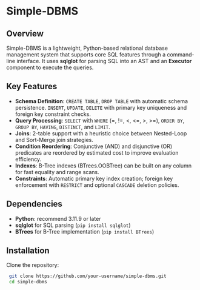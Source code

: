 # Simple-DBMS

## Overview  
Simple-DBMS is a lightweight, Python-based relational database management system that supports core SQL features through a command-line interface. It uses **sqlglot** for parsing SQL into an AST and an **Executor** component to execute the queries.

## Key Features  
- **Schema Definition**: `CREATE TABLE`, `DROP TABLE` with automatic schema persistence.  `INSERT`, `UPDATE`, `DELETE` with primary key uniqueness and foreign key constraint checks.  
- **Query Processing**: `SELECT` with `WHERE` (=, !=, <, <=, >, >=), `ORDER BY`, `GROUP BY`, `HAVING`, `DISTINCT`, and `LIMIT`. 
- **Joins**: 2-table support with a heuristic choice between Nested-Loop and Sort-Merge join strategies. 
- **Condition Reordering**: Conjunctive (AND) and disjunctive (OR) predicates are reordered by estimated cost to improve evaluation efficiency. 
- **Indexes**: B-Tree indexes (BTrees.OOBTree) can be built on any column for fast equality and range scans.
- **Constraints**: Automatic primary key index creation; foreign key enforcement with `RESTRICT` and optional `CASCADE` deletion policies. 

## Dependencies  
- **Python**: recommend 3.11.9 or later 
- **sqlglot** for SQL parsing (`pip install sqlglot`) 
- **BTrees** for B-Tree implementation (`pip install BTrees`) 

## Installation  
Clone the repository:  
   ```bash
    git clone https://github.com/your-username/simple-dbms.git
    cd simple-dbms
